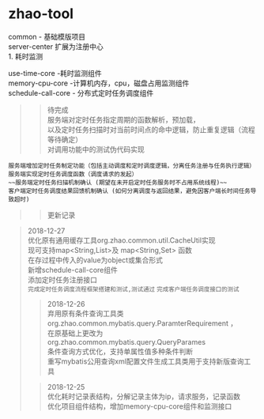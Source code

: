 # zhao-tool

common - 基础模版项目  
server-center 扩展为注册中心  
    1. 耗时监测  
    
use-time-core -耗时监测组件  
memory-cpu-core -计算机内存，cpu，磁盘占用监测组件  
schedule-call-core - 分布式定时任务调度组件  

>>待完成  
	服务端对定时任务指定周期的函数解析，预加载，  
	以及定时任务扫描时对当前时间点的命中逻辑，防止重复逻辑（流程等待确定）  
	对调用功能中的测试伪代码实现  
	  
	服务端增加定时任务制定功能（包括主动调度和定时调度逻辑，分离任务注册与任务执行逻辑）  
	服务端实现定时任务调度函数（调度请求的发起）   
	~~服务端定时任务扫描机制确认 (期望在未开启定时任务服务时不占用系统线程)~~     
	客户端定时任务调度结果回馈机制确认 (如何分离调度与返回结果，避免因客户端长时间任务导致超时)    
  
  
>>更新记录  
  
>2018-12-27  
	优化原有通用缓存工具org.zhao.common.util.CacheUtil实现  
	现可支持map<String,List<Object>>及 map<String,Set<Object>> 函数  
	在存过程中传入的value为object或集合形式  
	新增schedule-call-core组件  
	添加定时任务注册接口  
	`完成定时任务调度流程框架搭建和测试,测试通过` 
	`完成客户端任务调度接口的测试`  
	
>2018-12-26  
	弃用原有条件查询工具类  
	org.zhao.common.mybatis.query.ParamterRequirement ，  
	在原基础上更改为  
	org.zhao.common.mybatis.query.QueryParames  
	条件查询方式优化，支持单属性值多种条件判断  
	重写mybatis公用查询xml配置文件生成工具类用于支持新版查询工具  
	  
  
>2018-12-25  
	优化耗时记录表结构，分解记录主体为ip，请求服务，记录函数  
	优化项目组件结构，增加memory-cpu-core组件和监测接口
